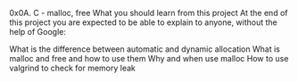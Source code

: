 0x0A. C - malloc, free
What you should learn from this project
At the end of this project you are expected to be able to explain to anyone, without the help of Google:

What is the difference between automatic and dynamic allocation
What is malloc and free and how to use them
Why and when use malloc
How to use valgrind to check for memory leak
